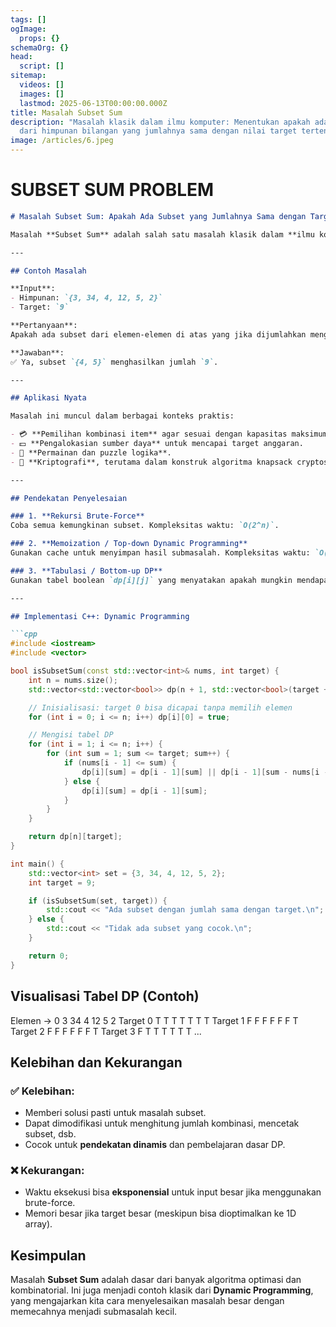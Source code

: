 ```yaml
---
tags: []
ogImage:
  props: {}
schemaOrg: {}
head:
  script: []
sitemap:
  videos: []
  images: []
  lastmod: 2025-06-13T00:00:00.000Z
title: Masalah Subset Sum
description: "Masalah klasik dalam ilmu komputer: Menentukan apakah ada subset
  dari himpunan bilangan yang jumlahnya sama dengan nilai target tertentu"
image: /articles/6.jpeg
---
```


# SUBSET SUM PROBLEM

````markdown
# Masalah Subset Sum: Apakah Ada Subset yang Jumlahnya Sama dengan Target?

Masalah **Subset Sum** adalah salah satu masalah klasik dalam **ilmu komputer dan teori algoritma**, khususnya dalam kategori **NP-Complete Problem**. Tujuan dari masalah ini adalah untuk menentukan apakah terdapat **subset dari suatu himpunan bilangan bulat** yang **jumlah elemennya sama dengan nilai target tertentu**.

---

## Contoh Masalah

**Input**:
- Himpunan: `{3, 34, 4, 12, 5, 2}`
- Target: `9`

**Pertanyaan**:
Apakah ada subset dari elemen-elemen di atas yang jika dijumlahkan menghasilkan `9`?

**Jawaban**:
✅ Ya, subset `{4, 5}` menghasilkan jumlah `9`.

---

## Aplikasi Nyata

Masalah ini muncul dalam berbagai konteks praktis:

- 💳 **Pemilihan kombinasi item** agar sesuai dengan kapasitas maksimum (misalnya dalam masalah knapsack).
- 💵 **Pengalokasian sumber daya** untuk mencapai target anggaran.
- 🧩 **Permainan dan puzzle logika**.
- 🔐 **Kriptografi**, terutama dalam konstruk algoritma knapsack cryptosystem.

---

## Pendekatan Penyelesaian

### 1. **Rekursi Brute-Force**
Coba semua kemungkinan subset. Kompleksitas waktu: `O(2^n)`.

### 2. **Memoization / Top-down Dynamic Programming**
Gunakan cache untuk menyimpan hasil submasalah. Kompleksitas waktu: `O(n * target)`.

### 3. **Tabulasi / Bottom-up DP**
Gunakan tabel boolean `dp[i][j]` yang menyatakan apakah mungkin mendapatkan jumlah `j` dari elemen `0...i`.

---

## Implementasi C++: Dynamic Programming

```cpp
#include <iostream>
#include <vector>

bool isSubsetSum(const std::vector<int>& nums, int target) {
    int n = nums.size();
    std::vector<std::vector<bool>> dp(n + 1, std::vector<bool>(target + 1, false));

    // Inisialisasi: target 0 bisa dicapai tanpa memilih elemen
    for (int i = 0; i <= n; i++) dp[i][0] = true;

    // Mengisi tabel DP
    for (int i = 1; i <= n; i++) {
        for (int sum = 1; sum <= target; sum++) {
            if (nums[i - 1] <= sum) {
                dp[i][sum] = dp[i - 1][sum] || dp[i - 1][sum - nums[i - 1]];
            } else {
                dp[i][sum] = dp[i - 1][sum];
            }
        }
    }

    return dp[n][target];
}

int main() {
    std::vector<int> set = {3, 34, 4, 12, 5, 2};
    int target = 9;

    if (isSubsetSum(set, target)) {
        std::cout << "Ada subset dengan jumlah sama dengan target.\n";
    } else {
        std::cout << "Tidak ada subset yang cocok.\n";
    }

    return 0;
}
````

## Visualisasi Tabel DP (Contoh)

Elemen → 0 3 34 4 12 5 2 Target 0 T T T T T T T Target 1 F F F F F F T Target 2 F F F F F F T Target 3 F T T T T T T ...

## Kelebihan dan Kekurangan

### ✅ Kelebihan:

- Memberi solusi pasti untuk masalah subset.
- Dapat dimodifikasi untuk menghitung jumlah kombinasi, mencetak subset, dsb.
- Cocok untuk **pendekatan dinamis** dan pembelajaran dasar DP.

### ❌ Kekurangan:

- Waktu eksekusi bisa **eksponensial** untuk input besar jika menggunakan brute-force.
- Memori besar jika target besar (meskipun bisa dioptimalkan ke 1D array).

## Kesimpulan

Masalah **Subset Sum** adalah dasar dari banyak algoritma optimasi dan kombinatorial. Ini juga menjadi contoh klasik dari **Dynamic Programming**, yang mengajarkan kita cara menyelesaikan masalah besar dengan memecahnya menjadi submasalah kecil.
